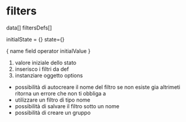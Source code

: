 # filters

data[]
filtersDefs[]

initialState = {}
state={}

{
    name
    field
    operator
    initialValue
}



1) valore iniziale dello stato
2) inserisco i filtri da def
3) instanziare oggetto options


- possibilità di autocreare il nome del filtro se non esiste gia altrimeti ritorna un errore che non ti obbliga a 
- utilizzare un filtro di tipo nome
- possibilità di salvare il filtro sotto un nome
- possibilità di creare un gruppo
 

